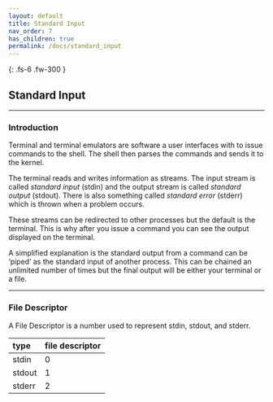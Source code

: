 ```yaml
---
layout: default
title: Standard Input
nav_order: 7
has_children: true
permalink: /docs/standard_input
---
```


{: .fs-6 .fw-300 }

## Standard Input

---

### Introduction

Terminal and terminal emulators are software a user interfaces with to issue commands to the shell. The shell then parses the commands and sends it to the kernel.

The terminal reads and writes information as streams. The input stream is called _standard input_ (stdin) and the output stream is called _standard output_ (stdout). There is also something called _standard error_ (stderr) which is thrown when a problem occurs.

These streams can be redirected to other processes but the default is the terminal. This is why after you issue a command you can see the output displayed on the terminal.

A simplified explanation is the standard output from a command can be ‘piped’ as the standard input of another process. This can be chained an unlimited number of times but the final output will be either your terminal or a file.

---

### File Descriptor

A File Descriptor is a number used to represent stdin, stdout, and stderr.

| type   | file descriptor |
| :----- | :-------------- |
| stdin  | 0               |
| stdout | 1               |
| stderr | 2               |
